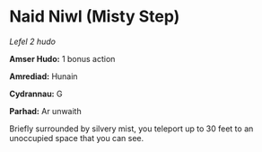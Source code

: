 # Naid Niwl (Misty Step)

*Lefel 2 hudo*

**Amser Hudo:** 1 bonus action

**Amrediad:** Hunain

**Cydrannau:** G

**Parhad:** Ar unwaith

Briefly surrounded by silvery mist, you teleport up to 30 feet to an unoccupied space that you can see.